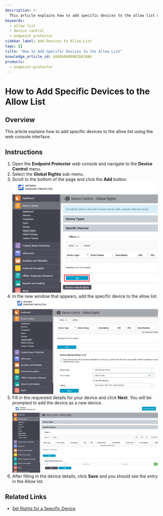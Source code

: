 ```yaml
---
description: >-
  This article explains how to add specific devices to the allow list using the web console interface.
keywords:
  - allow list
  - device control
  - endpoint protector
sidebar_label: Add Devices to Allow List
tags: []
title: "How to Add Specific Devices to the Allow List"
knowledge_article_id: kA0Qk0000002B4JKAU
products:
  - endpoint-protector
---
```


# How to Add Specific Devices to the Allow List

## Overview

This article explains how to add specific devices to the allow list using the web console interface.

## Instructions

1. Open the **Endpoint Protector** web console and navigate to the **Device Control** menu.
2. Select the **Global Rights** sub-menu.
3. Scroll to the bottom of the page and click the **Add** button.  
   ![Add button in Global Rights section](./images/servlet_image_97c005a48040.png)  
4. In the new window that appears, add the specific device to the allow list.  
   ![Add device to allow list window](./images/servlet_image_5843306691b5.png)  
5. Fill in the requested details for your device and click **Next**. You will be prompted to add the device as a new device.  
   ![Add new device details](./images/servlet_image_18cc5d89ac43.png)  
6. After filling in the device details, click **Save** and you should see the entry in the Allow list.

## Related Links

- [Set Rights for a Specific Device](https://docs.netwrix.com/docs/kb/endpointprotector/set-rights-for-a-specific-device)